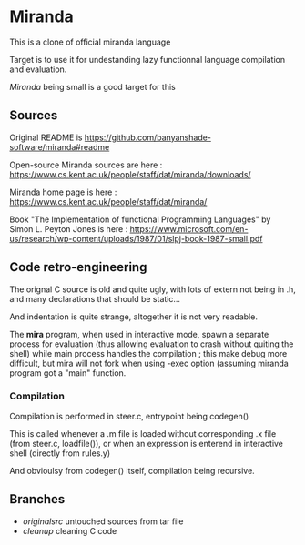# Miranda

This is a clone of official miranda language

Target is to use it for undestanding lazy functionnal language compilation
and evaluation.

*Miranda* being small is a good target for this


## Sources

Original README is https://github.com/banyanshade-software/miranda#readme

Open-source Miranda sources are here : https://www.cs.kent.ac.uk/people/staff/dat/miranda/downloads/

Miranda home page is here : https://www.cs.kent.ac.uk/people/staff/dat/miranda/

Book "The Implementation of functional Programming Languages" by Simon L. Peyton Jones is here : 
https://www.microsoft.com/en-us/research/wp-content/uploads/1987/01/slpj-book-1987-small.pdf

## Code retro-engineering
The orignal C source is old and quite ugly, with lots of extern not 
being in .h, and many declarations that should be static...

And indentation is quite strange, altogether it is not very readable.

The **mira** program, when used in interactive mode, spawn a separate process for evaluation (thus allowing evaluation to crash without quiting the shell) while main process handles the compilation ; this make debug more difficult, but mira will not fork when using -exec option (assuming miranda program got a "main" function.

### Compilation 

Compilation is performed in steer.c, entrypoint being codegen()

This is called whenever a .m file is loaded without corresponding .x file (from steer.c, loadfile()), 
or when an expression is enterend in interactive shell (directly from rules.y) 

And obvioulsy from codegen() itself, compilation being recursive.

## Branches

* *originalsrc* untouched sources from tar file
* *cleanup* cleaning C code


